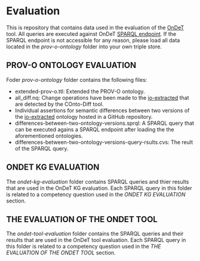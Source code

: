 # Evaluation

This is repository that contains data used in the evaluation of the [OnDeT](https://service.tib.eu/vdp/sandbox/ondet) tool. All queries are executed against OnDeT [SPARQL endpoint](http://ols4ing21.service.tib.eu:3030/#/dataset/test/query). If the SPARQL endpoint is not accessible for any reason, please load all data located in the *prov-o-ontology* folder into your own triple store. 

## PROV-O ONTOLOGY EVALUATION
Foder *prov-o-ontology* folder contains the following files:

* extended-prov-o.ttl: Extended the PROV-O ontology. 
* all_diff.nq: Change operations have been made to the [io-extracted](https://raw.githubusercontent.com/OpenEnergyPlatform/ontology/master/src/ontology/imports/iao-extracted.owl) that are detected by the COnto-Diff tool.
* Individual assertions for semantic differences between two versions of the [io-extracted](https://github.com/OpenEnergyPlatform/ontology/tree/dev/src/ontology/imports) ontology hosted in a GitHub repository.
* differences-between-two-ontology-versions.sprql: A SPARQL query that can be executed agains a SPARQL endpoint after loading the the aforementioned ontologies.
* differences-between-two-ontology-versions-query-rsults.cvs: The reult of the SPARQL query. 

## ONDET KG EVALUATION 

The *ondet-kg-evaluation* folder contains SPARQL queries and thier results that are used in the OnDeT KG evaluation. Each SPARQL query in this folder is related to a competency question used in the *ONDET KG EVALUATION* section. 

## THE EVALUATION OF THE ONDET TOOL 
The *ondet-tool-evaluation* folder contains the SPARQL queries and their results that are used in the OnDeT tool evaluation. Each SPARQL query in this folder is related to a competency question used in the *THE EVALUATION OF THE ONDET TOOL* section. 

